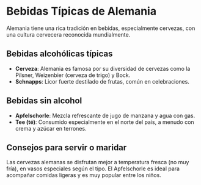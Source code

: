 # Bebidas Típicas de Alemania

Alemania tiene una rica tradición en bebidas, especialmente cervezas, con una cultura cervecera reconocida mundialmente.

## Bebidas alcohólicas típicas

- **Cerveza**: Alemania es famosa por su diversidad de cervezas como la Pilsner, Weizenbier (cerveza de trigo) y Bock.
- **Schnapps**: Licor fuerte destilado de frutas, común en celebraciones.

## Bebidas sin alcohol

- **Apfelschorle**: Mezcla refrescante de jugo de manzana y agua con gas.
- **Tee (té)**: Consumido especialmente en el norte del país, a menudo con crema y azúcar en terrones.

## Consejos para servir o maridar

Las cervezas alemanas se disfrutan mejor a temperatura fresca (no muy fría), en vasos especiales según el tipo. El Apfelschorle es ideal para acompañar comidas ligeras y es muy popular entre los niños.
